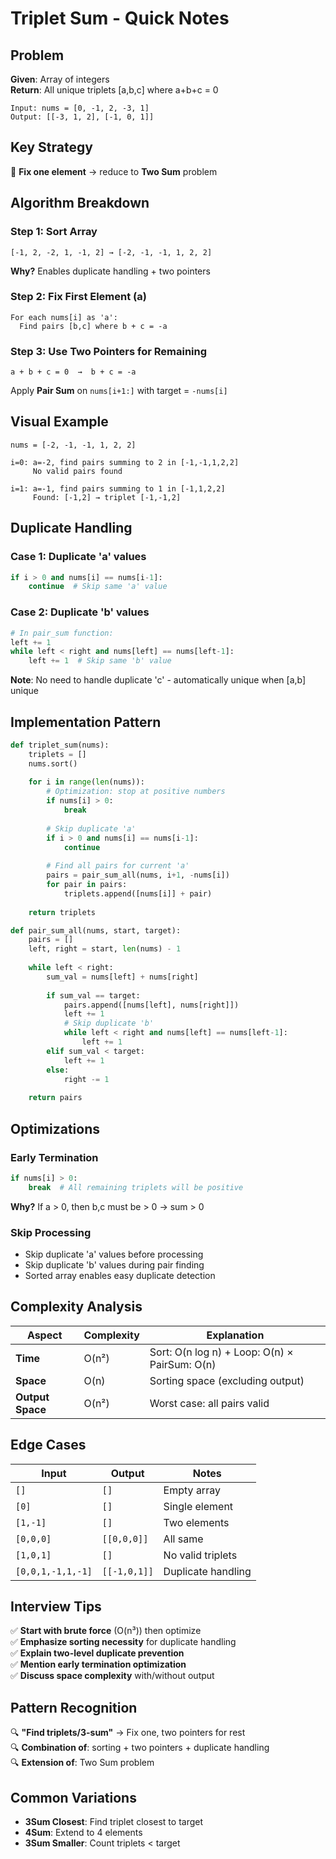 # Triplet Sum - Quick Notes

## Problem
**Given**: Array of integers  
**Return**: All unique triplets [a,b,c] where a+b+c = 0

```
Input: nums = [0, -1, 2, -3, 1]
Output: [[-3, 1, 2], [-1, 0, 1]]
```

## Key Strategy
🔑 **Fix one element** → reduce to **Two Sum** problem

## Algorithm Breakdown

### Step 1: Sort Array
```
[-1, 2, -2, 1, -1, 2] → [-2, -1, -1, 1, 2, 2]
```
**Why?** Enables duplicate handling + two pointers

### Step 2: Fix First Element (a)
```
For each nums[i] as 'a':
  Find pairs [b,c] where b + c = -a
```

### Step 3: Use Two Pointers for Remaining
```
a + b + c = 0  →  b + c = -a
```
Apply **Pair Sum** on `nums[i+1:]` with target = `-nums[i]`

## Visual Example
```
nums = [-2, -1, -1, 1, 2, 2]

i=0: a=-2, find pairs summing to 2 in [-1,-1,1,2,2]
     No valid pairs found

i=1: a=-1, find pairs summing to 1 in [-1,1,2,2]  
     Found: [-1,2] → triplet [-1,-1,2]
```

## Duplicate Handling

### Case 1: Duplicate 'a' values
```python
if i > 0 and nums[i] == nums[i-1]:
    continue  # Skip same 'a' value
```

### Case 2: Duplicate 'b' values
```python
# In pair_sum function:
left += 1
while left < right and nums[left] == nums[left-1]:
    left += 1  # Skip same 'b' value
```

**Note**: No need to handle duplicate 'c' - automatically unique when [a,b] unique

## Implementation Pattern
```python
def triplet_sum(nums):
    triplets = []
    nums.sort()
    
    for i in range(len(nums)):
        # Optimization: stop at positive numbers
        if nums[i] > 0:
            break
            
        # Skip duplicate 'a'
        if i > 0 and nums[i] == nums[i-1]:
            continue
            
        # Find all pairs for current 'a'
        pairs = pair_sum_all(nums, i+1, -nums[i])
        for pair in pairs:
            triplets.append([nums[i]] + pair)
    
    return triplets

def pair_sum_all(nums, start, target):
    pairs = []
    left, right = start, len(nums) - 1
    
    while left < right:
        sum_val = nums[left] + nums[right]
        
        if sum_val == target:
            pairs.append([nums[left], nums[right]])
            left += 1
            # Skip duplicate 'b'
            while left < right and nums[left] == nums[left-1]:
                left += 1
        elif sum_val < target:
            left += 1
        else:
            right -= 1
    
    return pairs
```

## Optimizations

### Early Termination
```python
if nums[i] > 0:
    break  # All remaining triplets will be positive
```
**Why?** If a > 0, then b,c must be > 0 → sum > 0

### Skip Processing
- Skip duplicate 'a' values before processing
- Skip duplicate 'b' values during pair finding
- Sorted array enables easy duplicate detection

## Complexity Analysis

| Aspect | Complexity | Explanation |
|--------|------------|-------------|
| **Time** | O(n²) | Sort: O(n log n) + Loop: O(n) × PairSum: O(n) |
| **Space** | O(n) | Sorting space (excluding output) |
| **Output Space** | O(n²) | Worst case: all pairs valid |

## Edge Cases

| Input | Output | Notes |
|-------|--------|-------|
| `[]` | `[]` | Empty array |
| `[0]` | `[]` | Single element |
| `[1,-1]` | `[]` | Two elements |
| `[0,0,0]` | `[[0,0,0]]` | All same |
| `[1,0,1]` | `[]` | No valid triplets |
| `[0,0,1,-1,1,-1]` | `[[-1,0,1]]` | Duplicate handling |

## Interview Tips
✅ **Start with brute force** (O(n³)) then optimize  
✅ **Emphasize sorting necessity** for duplicate handling  
✅ **Explain two-level duplicate prevention**  
✅ **Mention early termination optimization**  
✅ **Discuss space complexity** with/without output

## Pattern Recognition
🔍 **"Find triplets/3-sum"** → Fix one, two pointers for rest  
🔍 **Combination of**: sorting + two pointers + duplicate handling  
🔍 **Extension of**: Two Sum problem

## Common Variations
- **3Sum Closest**: Find triplet closest to target
- **4Sum**: Extend to 4 elements
- **3Sum Smaller**: Count triplets < target
